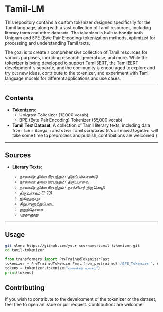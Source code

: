 # Tamil-LM


This repository contains a custom tokenizer designed specifically for the Tamil language, along with a vast collection of Tamil resources, including literary texts and other datasets. The tokenizer is built to handle both Unigram and BPE (Byte Pair Encoding) tokenization methods, optimized for processing and understanding Tamil texts.

The goal is to create a comprehensive collection of Tamil resources for various purposes, including research, general use, and more. While the tokenizer is being developed to support TamilBERT, the TamilBERT development is separate, and the community is encouraged to explore and try out new ideas, contribute to the tokenizer, and experiment with Tamil language models for different applications and use cases.

---
## Contents

- **Tokenizers**: 
  - Unigram Tokenizer (12,000 vocab)
  - BPE (Byte Pair Encoding) Tokenizer (55,000 vocab)
- **Tamil Text Dataset**: A collection of Tamil literary texts, including data from Tamil Sangam and other Tamil scriptures.(it's all mixed together will take some time to preprocess and publish, contributions are welcomed.)

---

## Sources

- **Literary Texts**:

  - *நாலாயிர திவ்ய பிரபந்தம் / திருப்பல்லாண்டு*
  - *நாலாயிர திவ்ய பிரபந்தம் / திருப்பாவை*
  - *நாலாயிர திவ்ய பிரபந்தம் / நாச்சியார் திருமொழி*
  - *திருவாசகம் (1-10)*
  - *ஐங்குறுநூறு*
  - *சிறுபாணாற்றுப்படை*
  - *குறுந்தொகை*
  - *புறநானூறு*
---

## Usage

```bash
git clone https://github.com/your-username/tamil-tokenizer.git
cd tamil-tokenizer
```
``` python
from transformers import PreTrainedTokenizerFast
tokenizer = PreTrainedTokenizerFast.from_pretrained('/BPE_Tokenizer', model_max_length=512) ## Use Unigram_Tokenizer to use unigram tokenizer
tokens = tokenizer.tokenize("வணக்கம் உலகம்")
print(tokens)
```

## Contributing

If you wish to contribute to the development of the tokenizer or the dataset, feel free to open an issue or pull request. Contributions are welcome!
